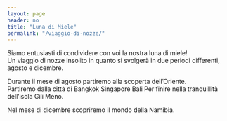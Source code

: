 ```yaml
---
layout: page
header: no
title: "Luna di Miele"
permalink: "/viaggio-di-nozze/"
---
```


Siamo entusiasti di condividere con voi la nostra luna di miele! <br>
Un viaggio di nozze insolito in quanto si svolgerà in due periodi differenti, agosto e dicembre.

Durante il mese di agosto partiremo alla scoperta dell’Oriente.<br>
Partiremo dalla città di Bangkok
Singapore
Bali
Per finire nella tranquillità dell’isola Gili Meno.

Nel mese di dicembre scopriremo il mondo della Namibia.
